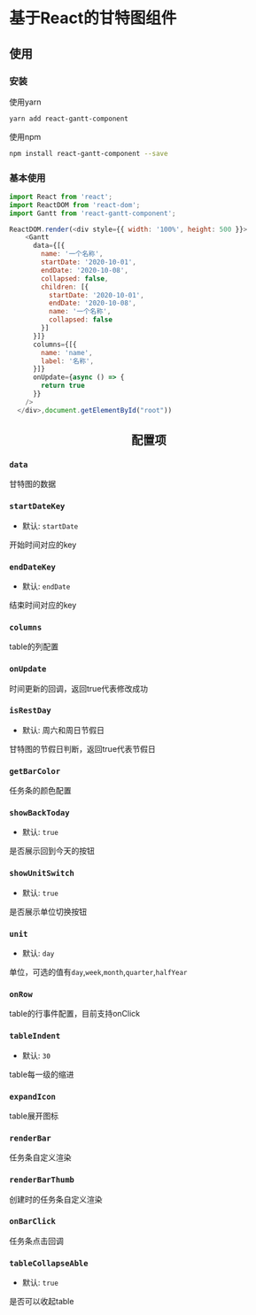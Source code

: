 # 基于React的甘特图组件

## 使用

### 安装

使用yarn

```bash
yarn add react-gantt-component
```

使用npm

```bash
npm install react-gantt-component --save
```

### 基本使用

```js
import React from 'react';
import ReactDOM from 'react-dom';
import Gantt from 'react-gantt-component';

ReactDOM.render(<div style={{ width: '100%', height: 500 }}>
    <Gantt
      data={[{
        name: '一个名称',
        startDate: '2020-10-01',
        endDate: '2020-10-08',
        collapsed: false,
        children: [{
          startDate: '2020-10-01',
          endDate: '2020-10-08',
          name: '一个名称',
          collapsed: false
        }]
      }]}
      columns={[{
        name: 'name',
        label: '名称',
      }]}
      onUpdate={async () => {
        return true
      }}
    />
  </div>,document.getElementById("root"))
```

<h2 align="center">配置项</h2>

### `data`

甘特图的数据

### `startDateKey`

- 默认: `startDate`

开始时间对应的key

### `endDateKey`

- 默认: `endDate`

结束时间对应的key

### `columns`

table的列配置

### `onUpdate`

时间更新的回调，返回true代表修改成功

### `isRestDay`

- 默认: 周六和周日节假日

甘特图的节假日判断，返回true代表节假日

### `getBarColor`

任务条的颜色配置

### `showBackToday`

- 默认: `true`

是否展示回到今天的按钮

### `showUnitSwitch`

- 默认: `true`

是否展示单位切换按钮

### `unit`

- 默认: `day`

单位，可选的值有`day`,`week`,`month`,`quarter`,`halfYear`

### `onRow`

table的行事件配置，目前支持onClick

### `tableIndent`

- 默认: `30`

table每一级的缩进

### `expandIcon`

table展开图标

### `renderBar`

任务条自定义渲染

### `renderBarThumb`

创建时的任务条自定义渲染

### `onBarClick`

任务条点击回调

### `tableCollapseAble`

- 默认: `true`

是否可以收起table
